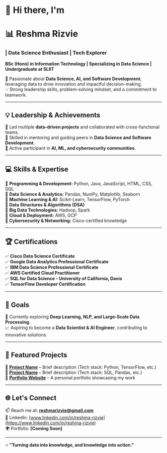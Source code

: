 # 👋 Hi there, I'm  

# 📊 Reshma Rizvie  
### | Data Science Enthusiast | Tech Explorer  

**BSc (Hons) in Information Technology | Specializing in Data Science | Undergraduate at SLIIT**  

🚀 Passionate about **Data Science, AI, and Software Development**, leveraging data to drive innovation and impactful decision-making.  
💡 Strong leadership skills, problem-solving mindset, and a commitment to teamwork.  

---

## 💡 Leadership & Achievements  
🔹 Led multiple **data-driven projects** and collaborated with cross-functional teams.  
🔹 Skilled in mentoring and guiding peers in **Data Science and Software Development**.  
🔹 Active participant in **AI, ML, and cybersecurity communities**.  

---

## 💻 Skills & Expertise  
🔹 **Programming & Development:** Python, Java, JavaScript, HTML, CSS, SQL  
🔹 **Data Science & Analytics:** Pandas, NumPy, Matplotlib, Seaborn  
🔹 **Machine Learning & AI:** Scikit-Learn, TensorFlow, PyTorch  
🔹 **Data Structures & Algorithms (DSA)**  
🔹 **Big Data Technologies:** Hadoop, Spark  
🔹 **Cloud & Deployment:** AWS, GCP  
🔹 **Cybersecurity & Networking:** Cisco-certified knowledge  

---

## 🏆 Certifications  
✅ **Cisco Data Science Certificate**  
✅ **Google Data Analytics Professional Certificate**  
✅ **IBM Data Science Professional Certificate**  
✅ **AWS Certified Cloud Practitioner**  
✅ **SQL for Data Science - University of California, Davis**  
✅ **TensorFlow Developer Certification**  

---

## 🎯 Goals  
🌱 Currently exploring **Deep Learning, NLP, and Large-Scale Data Processing**.  
📈 Aspiring to become a **Data Scientist & AI Engineer**, contributing to innovative solutions.  

---

## 📂 Featured Projects  
🔹 **[Project Name](#)** – Brief description (Tech stack: Python, TensorFlow, etc.)  
🔹 **[Project Name](#)** – Brief description (Tech stack: SQL, Pandas, etc.)  
🔹 **[Portfolio Website](#)** – A personal portfolio showcasing my work  

---

## 🌐 Let's Connect  
📫 Reach me at: **reshmarizvie@gmail.com**  
💼 LinkedIn: [www.linkedin.com/in/reshma-rizvie](https://www.linkedin.com/in/reshma-rizvie)  
🌍 Portfolio: **[Coming Soon]**  

---

⭐ **"Turning data into knowledge, and knowledge into action."**  
